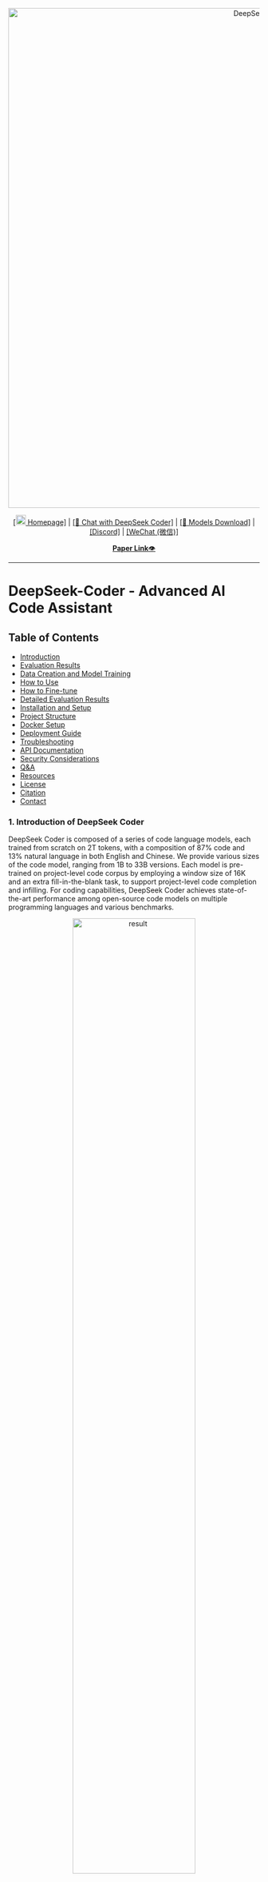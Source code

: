 <p align="center">
<img width="1000px" alt="DeepSeek Coder" src="pictures/logo.png">
</p>
<p align="center"><a href="https://www.deepseek.com/">[<img src="pictures/home.png" width="20px"> Homepage]</a> | <a href="https://coder.deepseek.com/">[🤖 Chat with DeepSeek Coder]</a> | <a href="https://huggingface.co/deepseek-ai">[🤗 Models Download]</a> | <a href="https://discord.gg/Tc7c45Zzu5">[Discord]</a> | <a href="https://github.com/guoday/assert/blob/main/QR.png?raw=true">[WeChat (微信)]</a></p>
<p align="center">
  <a href="https://huggingface.co/papers/2401.14196"><b>Paper Link</b>👁️</a>
</p>
<hr>

# DeepSeek-Coder - Advanced AI Code Assistant

## Table of Contents

- [Introduction](#1-introduction-of-deepseek-coder)
- [Evaluation Results](#2-evaluation-results)
- [Data Creation and Model Training](#3-procedure-of-data-creation-and-model-training)
- [How to Use](#4-how-to-use)
- [How to Fine-tune](#5-how-to-fine-tune-deepseek-coder)
- [Detailed Evaluation Results](#6-detailed-evaluation-results)
- [Installation and Setup](#installation-and-setup)
- [Project Structure](#project-structure)
- [Docker Setup](#docker-setup)
- [Deployment Guide](#deployment-guide)
- [Troubleshooting](#troubleshooting)
- [API Documentation](#api-documentation)
- [Security Considerations](#security-considerations)
- [Q&A](#7-qa)
- [Resources](#8-resources)
- [License](#9-license)
- [Citation](#10-citation)
- [Contact](#11-contact)

### 1. Introduction of DeepSeek Coder

DeepSeek Coder is composed of a series of code language models, each trained from scratch on 2T tokens, with a composition of 87% code and 13% natural language in both English and Chinese. We provide various sizes of the code model, ranging from 1B to 33B versions. Each model is pre-trained on project-level code corpus by employing a window size of 16K and an extra fill-in-the-blank task, to support project-level code completion and infilling. For coding capabilities, DeepSeek Coder achieves state-of-the-art performance among open-source code models on multiple programming languages and various benchmarks.

<p align="center">
<img src="pictures/result.png" alt="result" width="70%">
</p>

- **Massive Training Data**: Trained from scratch on 2T tokens, including 87% code and 13% linguistic data in both English and Chinese languages.

- **Highly Flexible & Scalable**: Offered in model sizes of 1B, 5.7B, 6.7B and 33B, enabling users to choose the setup most suitable for their requirements.

- **Superior Model Performance**: State-of-the-art performance among publicly available code models on HumanEval, MultiPL-E, MBPP, DS-1000, and APPS benchmarks.

- **Advanced Code Completion Capabilities**: A window size of 16K and a fill-in-the-blank task, supporting project-level code completion and infilling tasks.

#### Architecture Overview

DeepSeek-Coder uses an optimized transformer architecture specifically tuned for code understanding and generation:

```
┌───────────────────────────┐
│     DeepSeek-Coder        │
├───────────────────────────┤
│                           │
│  ┌───────────────────┐    │
│  │  Decoder Layers   │    │
│  └───────────────────┘    │
│                           │
│  ┌───────────────────┐    │
│  │ Token Embeddings  │    │
│  └───────────────────┘    │
│                           │
│  ┌───────────────────┐    │
│  │ Position Encoding │    │
│  └───────────────────┘    │
│                           │
└───────────────────────────┘
```

#### Supported Programming Languages
`['ada', 'agda', 'alloy', 'antlr', 'applescript', 'assembly', 'augeas', 'awk', 'batchfile', 'bluespec', 'c', 'c-sharp', 'clojure', 'cmake', 'coffeescript', 'common-lisp', 'cpp', 'css', 'cuda', 'dart', 'dockerfile', 'elixir', 'elm', 'emacs-lisp', 'erlang', 'f-sharp', 'fortran', 'glsl', 'go', 'groovy', 'haskell', 'html', 'idris', 'isabelle', 'java', 'java-server-pages', 'javascript', 'json', 'julia', 'jupyter-notebook', 'kotlin', 'lean', 'literate-agda', 'literate-coffeescript', 'literate-haskell', 'lua', 'makefile', 'maple', 'markdown', 'mathematica', 'matlab', 'ocaml', 'pascal', 'perl', 'php', 'powershell', 'prolog', 'protocol-buffer', 'python', 'r', 'racket', 'restructuredtext', 'rmarkdown', 'ruby', 'rust', 'sas', 'scala', 'scheme', 'shell', 'smalltalk', 'solidity', 'sparql', 'sql', 'stan', 'standard-ml', 'stata', 'systemverilog', 'tcl', 'tcsh', 'tex', 'thrift', 'typescript', 'verilog', 'vhdl', 'visual-basic', 'xslt', 'yacc', 'yaml', 'zig']`

### 2. Evaluation Results
We evaluate DeepSeek Coder on various coding-related benchmarks.
Only `pass@1` results on HumanEval (Python and Multilingual), MBPP, and DS-1000 are reported here:

<p align="center">
<img src="pictures/table.png" alt="table" width="70%">
</p>


The result shows that DeepSeek-Coder-Base-33B significantly outperforms existing open-source code LLMs. Compared with CodeLlama-34B, it leads by 7.9%, 9.3%, 10.8% and 5.9% respectively on HumanEval Python, HumanEval Multilingual, MBPP and DS-1000.
Surprisingly, our DeepSeek-Coder-Base-7B reaches the performance of CodeLlama-34B.
The DeepSeek-Coder-Instruct-33B model after instruction tuning outperforms GPT35-turbo on HumanEval and achieves comparable results with GPT35-turbo on MBPP.

More evaluation details can be found in the [Detailed Evaluation](#6-detailed-evaluation-results).


### 3. Procedure of Data Creation and Model Training

#### Data Creation

- Step 1: Collect code data from GitHub and apply the same filtering rules as [StarCoder Data](https://github.com/bigcode-project/bigcode-dataset) to filter data.
- Step 2: Parsing the dependencies of files within the same repository to rearrange the file positions based on their dependencies.
- Step 3: Concatenating dependent files to form a single example and employ repo-level minhash for deduplication.
- Step 4: Further filtering out low-quality code, such as codes with syntax errors or poor readability.

<img src="pictures/data_clean.png" alt="data_creation" width="100%">

#### Model Training

- Step 1: Initially pre-trained with a dataset consisting of 87% code, 10% code-related language (Github Markdown and StackExchange), and 3% non-code-related Chinese language. Models are pre-trained using 1.8T tokens and a 4K window size in this step.
- Step 2: Further Pre-training using an extended 16K window size on an additional 200B tokens, resulting in foundational models (**DeepSeek-Coder-Base**).
- Step 3: Instruction Fine-tuning on 2B tokens of instruction data, resulting in instruction-tuned models (**DeepSeek-Coder-Instruct**).

<img src="pictures/model_pretraining.png" alt="model_pretraining" width="100%">


### 4. How to Use
Before proceeding, you'll need to install the necessary dependencies. You can do this by running the following command:
```
pip install -r requirements.txt
```
A demo is also available on the [🤗 Hugging Face Space](https://huggingface.co/spaces/deepseek-ai/deepseek-coder-33b-instruct), and you can run the demo locally using `app.py` in the [demo](https://github.com/deepseek-ai/deepseek-coder/tree/main/demo) folder.  (Thanks to all the HF team for their support)

Here are some examples of how to use our model.

#### 1) Code Completion
```python
from transformers import AutoTokenizer, AutoModelForCausalLM
import torch
tokenizer = AutoTokenizer.from_pretrained("deepseek-ai/deepseek-coder-6.7b-base", trust_remote_code=True)
model = AutoModelForCausalLM.from_pretrained("deepseek-ai/deepseek-coder-6.7b-base", trust_remote_code=True, torch_dtype=torch.bfloat16).cuda()
input_text = "#write a quick sort algorithm"
inputs = tokenizer(input_text, return_tensors="pt").to(model.device)
outputs = model.generate(**inputs, max_length=128)
print(tokenizer.decode(outputs[0], skip_special_tokens=True))
```
This code will output the following result:
```
def quick_sort(arr):
    if len(arr) <= 1:
        return arr
    pivot = arr[0]
    left = []
    right = []
    for i in range(1, len(arr)):
        if arr[i] < pivot:
            left.append(arr[i])
        else:
            right.append(arr[i])
    return quick_sort(left) + [pivot] + quick_sort(right)
```

#### 2) Code Insertion
```python
from transformers import AutoTokenizer, AutoModelForCausalLM
import torch
tokenizer = AutoTokenizer.from_pretrained("deepseek-ai/deepseek-coder-6.7b-base", trust_remote_code=True)
model = AutoModelForCausalLM.from_pretrained("deepseek-ai/deepseek-coder-6.7b-base", trust_remote_code=True, torch_dtype=torch.bfloat16).cuda()
input_text = """<｜fim▁begin｜>def quick_sort(arr):
    if len(arr) <= 1:
        return arr
    pivot = arr[0]
    left = []
    right = []
<｜fim▁hole｜>
        if arr[i] < pivot:
            left.append(arr[i])
        else:
            right.append(arr[i])
    return quick_sort(left) + [pivot] + quick_sort(right)<｜fim▁end｜>"""
inputs = tokenizer(input_text, return_tensors="pt").to(model.device)
outputs = model.generate(**inputs, max_length=128)
print(tokenizer.decode(outputs[0], skip_special_tokens=True)[len(input_text):])
```
This code will output the following result:
```
   for i in range(1, len(arr)):
```

#### 3) Chat Model Inference
```python
from transformers import AutoTokenizer, AutoModelForCausalLM
import torch
tokenizer = AutoTokenizer.from_pretrained("deepseek-ai/deepseek-coder-6.7b-instruct", trust_remote_code=True)
model = AutoModelForCausalLM.from_pretrained("deepseek-ai/deepseek-coder-6.7b-instruct", trust_remote_code=True, torch_dtype=torch.bfloat16).cuda()
messages=[
    { 'role': 'user', 'content': "write a quick sort algorithm in python."}
]
inputs = tokenizer.apply_chat_template(messages, add_generation_prompt=True, return_tensors="pt").to(model.device)
# tokenizer.eos_token_id is the id of <|EOT|> token
outputs = model.generate(inputs, max_new_tokens=512, do_sample=False, top_k=50, top_p=0.95, num_return_sequences=1, eos_token_id=tokenizer.eos_token_id)
print(tokenizer.decode(outputs[0][len(inputs[0]):], skip_special_tokens=True))
```
This code will output the following result:
```
Sure, here is a simple implementation of the Quick Sort algorithm in Python:

def quick_sort(arr):
    if len(arr) <= 1:
        return arr
    else:
        pivot = arr[0]
        less_than_pivot = [x for x in arr[1:] if x <= pivot]
        greater_than_pivot = [x for x in arr[1:] if x > pivot]
        return quick_sort(less_than_pivot) + [pivot] + quick_sort(greater_than_pivot)

# Test the function
arr = [10, 7, 8, 9, 1, 5]
print("Original array:", arr)
print("Sorted array:", quick_sort(arr))

This code works by selecting a 'pivot' element from the array and partitioning the other elements into two sub-arrays, according to whether they are less than or greater than the pivot. The pivot element is then in its final position. The process is then repeated for the sub-arrays.
```

If you don't want to use the provided API `apply_chat_template` which loads the template from `tokenizer_config.json`, you can use the following template to chat with our model. Replace the `['content']` with your instructions and the model's previous (if any) responses, then the model will generate the response to the currently given instruction.
```
You are an AI programming assistant, utilizing the DeepSeek Coder model, developed by DeepSeek Company, and you only answer questions related to computer science. For politically sensitive questions, security and privacy issues, and other non-computer science questions, you will refuse to answer.
### Instruction:
['content']
### Response:
['content']
<|EOT|>
### Instruction:
['content']
### Response:

```

#### 4) Repository Level Code Completion
```python
from transformers import AutoTokenizer, AutoModelForCausalLM
import torch
tokenizer = AutoTokenizer.from_pretrained("deepseek-ai/deepseek-coder-6.7b-base", trust_remote_code=True)
model = AutoModelForCausalLM.from_pretrained("deepseek-ai/deepseek-coder-6.7b-base", trust_remote_code=True, torch_dtype=torch.bfloat16).cuda()

input_text = """#utils.py
import torch
from sklearn import datasets
from sklearn.model_selection import train_test_split
from sklearn.preprocessing import StandardScaler
from sklearn.metrics import accuracy_score

def load_data():
    iris = datasets.load_iris()
    X = iris.data
    y = iris.target

    # Standardize the data
    scaler = StandardScaler()
    X = scaler.fit_transform(X)

    X_train, X_test, y_train, y_test = train_test_split(X, y, test_size=0.3, random_state=42)

    # Convert numpy data to PyTorch tensors
    X_train = torch.tensor(X_train, dtype=torch.float32)
    X_test = torch.tensor(X_test, dtype=torch.float32)
    y_train = torch.tensor(y_train, dtype=torch.int64)
    y_test = torch.tensor(y_test, dtype=torch.int64)

    return X_train, X_test, y_train, y_test

def evaluate_predictions(y_test, y_pred):
    return accuracy_score(y_test, y_pred)


# model.py
import torch
import torch.nn as nn
import torch.optim as optim
from torch.utils.data import DataLoader, TensorDataset

class IrisClassifier(nn.Module):
    def __init__(self):
        super(IrisClassifier, self).__init__()
        self.fc = nn.Sequential(
            nn.Linear(4, 16),
            nn.ReLU(),
            nn.Linear(16, 3)
        )

    def forward(self, x):
        return self.fc(x)

    def train_model(self, X_train, y_train, epochs, lr, batch_size):
        criterion = nn.CrossEntropyLoss()
        optimizer = optim.Adam(self.parameters(), lr=lr)

        # Create DataLoader for batches
        dataset = TensorDataset(X_train, y_train)
        dataloader = DataLoader(dataset, batch_size=batch_size, shuffle=True)

        for epoch in range(epochs):
            for batch_X, batch_y in dataloader:
                optimizer.zero_grad()
                outputs = self(batch_X)
                loss = criterion(outputs, batch_y)
                loss.backward()
                optimizer.step()

    def predict(self, X_test):
        with torch.no_grad():
            outputs = self(X_test)
            _, predicted = outputs.max(1)
        return predicted.numpy()


# main.py
from utils import load_data, evaluate_predictions
from model import IrisClassifier as Classifier

def main():
    # Model training and evaluation
"""
inputs = tokenizer(input_text, return_tensors="pt").to(model.device)
outputs = model.generate(**inputs, max_new_tokens=140)
print(tokenizer.decode(outputs[0]))
```

---
In the following scenario, the DeepSeek-Coder-6.7B model effectively calls a class **IrisClassifier** and its member function from the `model.py` file, and also utilizes functions from the `utils.py` file, to correctly complete the **main** function in the `main.py` file for model training and evaluation.

![Completion GIF](pictures/completion_demo.gif)

### 5. How to Fine-tune DeepSeek-Coder

We provide script `finetune/finetune_deepseekcoder.py` for users to finetune our models on downstream tasks.

The script supports the training with [DeepSpeed](https://github.com/microsoft/DeepSpeed). You need install required packages by:

```bash
pip install -r finetune/requirements.txt
```

Please follow [Sample Dataset Format](https://huggingface.co/datasets/nickrosh/Evol-Instruct-Code-80k-v1) to prepare your training data.
Each line is a json-serialized string with two required fields `instruction` and `output`.

After data preparation, you can use the sample shell script to finetune `deepseek-ai/deepseek-coder-6.7b-instruct`. 
Remember to specify `DATA_PATH`, `OUTPUT_PATH`.
And please choose appropriate hyper-parameters(e.g., `learning_rate`, `per_device_train_batch_size`) according to your scenario.

```bash
DATA_PATH="<your_data_path>"
OUTPUT_PATH="<your_output_path>"
MODEL="deepseek-ai/deepseek-coder-6.7b-instruct"

cd finetune && deepspeed finetune_deepseekcoder.py \
    --model_name_or_path $MODEL_PATH \
    --data_path $DATA_PATH \
    --output_dir $OUTPUT_PATH \
    --num_train_epochs 3 \
    --model_max_length 1024 \
    --per_device_train_batch_size 16 \
    --per_device_eval_batch_size 1 \
    --gradient_accumulation_steps 4 \
    --evaluation_strategy "no" \
    --save_strategy "steps" \
    --save_steps 100 \
    --save_total_limit 100 \
    --learning_rate 2e-5 \
    --warmup_steps 10 \
    --logging_steps 1 \
    --lr_scheduler_type "cosine" \
    --gradient_checkpointing True \
    --report_to "tensorboard" \
    --deepspeed configs/ds_config_zero3.json \
    --bf16 True
```

### 6. Detailed Evaluation Results

The reproducible code for the following evaluation results can be found in the [Evaluation](https://github.com/deepseek-ai/deepseek-coder/tree/main/Evaluation) directory.
#### 1) Multilingual HumanEval Benchmark
![HumanEval](pictures/HumanEval.png)

#### 2) MBPP Benchmark
<img src="pictures/MBPP.png" alt="MBPP" width="40%">

#### 3) DS-1000 Benchmark
![DS-1000](pictures/DS-1000.png)

#### 4) Program-Aid Math Reasoning Benchmark
![Math](pictures/Math.png)

### Installation and Setup

To set up the environment for DeepSeek-Coder, we provide a convenient setup script that installs all necessary dependencies and checks for required datasets.

#### Quick Start

**For Windows:**
```bat
setup.bat
```

**For Linux/macOS:**
```bash
chmod +x setup.sh
./setup.sh
```

The setup script will:
1. Check your system environment and CUDA availability
2. Install all required dependencies
3. Check for evaluation datasets
4. Provide usage instructions

#### Advanced Options

You can customize the setup process with the following options:

```bash
# Skip dependency installation
setup.py --skip-deps      

# Only install specific dependencies
setup.py --eval-only      # Only evaluation dependencies
setup.py --finetune-only  # Only fine-tuning dependencies
setup.py --demo-only      # Only demo dependencies

# Virtual environment management
setup.py --create-venv    # Create a virtual environment
setup.py --venv-name NAME # Specify virtual environment name

# Testing and caching
setup.py --test-model     # Download and test a small model
setup.py --setup-model-cache # Set up the model cache directory
```

#### System Requirements

- **Python**: 3.8 - 3.11
- **RAM**: Minimum 16GB, 32GB+ recommended for larger models
- **GPU**: NVIDIA GPU with 12GB+ VRAM for base models, 24GB+ for 33B model
- **Disk Space**: 20GB+ for code and datasets, 100GB+ recommended including model cache

#### Manual Installation

If you prefer to install dependencies manually, refer to the requirements.txt files in the repository:
```bash
# Base dependencies
pip install -r requirements.txt

# Fine-tuning dependencies
pip install -r finetune/requirements.txt

# Demo dependencies
pip install -r demo/requirements.txt

# For specific evaluation tasks
pip install -r Evaluation/HumanEval/requirements.txt
pip install -r Evaluation/MBPP/requirements.txt
pip install -r Evaluation/PAL-Math/requirements.txt
pip install -r Evaluation/DS-1000/requirements.txt
```

#### Special Dependencies

For DeepSpeed installation (for fine-tuning):
```bash
pip install deepspeed --no-deps
pip install triton ninja packaging
```

#### Quick Setup

For a comprehensive installation of all dependencies at once:

```bat
install_requirements.bat
```

This will install all required dependencies for the core functionality, evaluations, demos, and fine-tuning (except DeepSpeed which requires special installation).

Alternative quick installation using the consolidated requirements file:

```bash
pip install -r une/requirements.txt
```

### Project Structure

The DeepSeek-Coder repository is organized as follows:

```
DeepSeek-Coder/
├── demo/                     # Interactive demo applications
├── docker/                   # Docker setup files
├── Evaluation/               # Evaluation benchmarks and tools
│   ├── DS-1000/              # DS-1000 benchmark
│   ├── HumanEval/            # HumanEval benchmark
│   ├── MBPP/                 # MBPP benchmark
│   └── PAL-Math/             # PAL-Math reasoning benchmark
├── finetune/                 # Fine-tuning scripts and utilities
│   ├── configs/              # DeepSpeed and training configs
│   └── data/                 # Sample fine-tuning data
├── implementation/           # Core model implementation
│   ├── legal_scraping/       # Legal data scraping components
│   └── model/                # Model architecture components
├── logs/                     # Application logs
├── models/                   # Model weights directory
├── pictures/                 # Documentation images
├── scripts/                  # Utility scripts
│   ├── download_model.py     # Model downloading script
│   ├── entrypoint.sh         # Docker entrypoint script
│   └── init_db.py            # Database initialization script
├── utils/                    # Utility modules
├── .dockerignore             # Docker ignore file
├── .gitignore                # Git ignore file
├── app.py                    # Main application entry point
├── docker-compose.yml        # Docker Compose configuration
├── Dockerfile                # Docker build file
├── LICENSE-CODE              # License for code
├── LICENSE-MODEL             # License for model weights
├── README.md                 # Project documentation
├── requirements.txt          # Python dependencies
├── setup.bat                 # Windows setup script
└── setup.sh                  # Linux/macOS setup script
```

### Docker Setup

This project includes a comprehensive Docker setup for both development and production use.

#### Prerequisites

- Docker and Docker Compose
- NVIDIA Docker runtime (for GPU support)
- At least 16GB RAM (32GB recommended)
- NVIDIA GPU with CUDA support (for optimal performance)

#### Quick Start

1. Clone the repository:
   ```bash
   git clone https://github.com/yourusername/DeepSeek-Coder.git
   cd DeepSeek-Coder
   ```

2. Start the services with Docker Compose:
   ```bash
   docker-compose up -d
   ```

3. Access the API at http://localhost:8000

#### Configuration Options

You can configure the environment using these variables:

- `MODEL_SIZE`: Choose between `base` (6.7B parameters) or `large` (33B parameters)
- `CUDA_VISIBLE_DEVICES`: Specify which GPUs to use
- `PORT`: Change the default port (default: 8000)
- `LOG_LEVEL`: Set logging verbosity (`DEBUG`, `INFO`, `WARNING`, `ERROR`)

Example:
```bash
MODEL_SIZE=large PORT=9000 docker-compose up -d
```

#### Docker Commands

- Run API server: `docker-compose run deepsoul api`
- Run background worker: `docker-compose run deepsoul worker`
- Open interactive shell: `docker-compose run deepsoul shell`
- View logs: `docker-compose logs -f deepsoul`
- Stop services: `docker-compose down`

#### Available Services

- **deepsoul**: The main AI service
- **elasticsearch**: For knowledge storage and retrieval
- **kibana**: For visualizing stored data (available at http://localhost:5601)
- **jupyter**: (Optional) JupyterLab for interactive development

#### Persistent Storage

Data is stored in Docker volumes for persistence:

- `./data`: Application data
- `./models`: Downloaded model weights
- `./logs`: Application logs
- `esdata`: Elasticsearch data

### Deployment Guide

#### Cloud Deployment

##### AWS Deployment

1. **EC2 Setup with GPU Support**:
   - Launch an EC2 instance with GPU support (e.g., p3.2xlarge or g4dn.xlarge)
   - Use the Deep Learning AMI (Amazon Linux 2) which comes with CUDA pre-installed
   - Ensure security groups allow the necessary ports (8000 for API, 5601 for Kibana)

   ```bash
   # Install Docker and Docker Compose
   sudo amazon-linux-extras install docker
   sudo service docker start
   sudo usermod -a -G docker ec2-user
   sudo curl -L "https://github.com/docker/compose/releases/download/1.29.2/docker-compose-$(uname -s)-$(uname -m)" -o /usr/local/bin/docker-compose
   sudo chmod +x /usr/local/bin/docker-compose
   
   # Install NVIDIA Container Toolkit
   distribution=$(. /etc/os-release;echo $ID$VERSION_ID)
   curl -s -L https://nvidia.github.io/nvidia-docker/gpgkey | sudo apt-key add -
   curl -s -L https://nvidia.github.io/nvidia-docker/$distribution/nvidia-docker.list | sudo tee /etc/apt/sources.list.d/nvidia-docker.list
   sudo apt-get update && sudo apt-get install -y nvidia-container-toolkit
   sudo systemctl restart docker
   ```

2. **Deploy Using Docker**:
   ```bash
   git clone https://github.com/yourusername/DeepSeek-Coder.git
   cd DeepSeek-Coder
   MODEL_SIZE=base docker-compose up -d
   ```

##### Azure Deployment

1. **Create an Azure VM with NVIDIA GPU**:
   - Use NC-series or ND-series VMs with NVIDIA GPUs
   - Deploy using a Data Science VM image with CUDA preinstalled

2. **Set Up Docker**:
   ```bash
   # Install Docker and NVIDIA Docker runtime
   sudo apt-get update
   sudo apt-get install -y docker.io
   sudo systemctl start docker
   sudo systemctl enable docker
   
   # Install Docker Compose
   sudo curl -L "https://github.com/docker/compose/releases/download/1.29.2/docker-compose-$(uname -s)-$(uname -m)" -o /usr/local/bin/docker-compose
   sudo chmod +x /usr/local/bin/docker-compose
   
   # Setup NVIDIA Container Toolkit
   distribution=$(. /etc/os-release;echo $ID$VERSION_ID)
   curl -s -L https://nvidia.github.io/nvidia-docker/gpgkey | sudo apt-key add -
   curl -s -L https://nvidia.github.io/nvidia-docker/$distribution/nvidia-docker.list | sudo tee /etc/apt/sources.list.d/nvidia-docker.list
   sudo apt-get update
   sudo apt-get install -y nvidia-container-toolkit
   sudo systemctl restart docker
   ```

#### Kubernetes Deployment

For large-scale deployments, Kubernetes offers better scalability and management capabilities:

1. **Create a Kubernetes ConfigMap**:
   ```yaml
   # configmap.yaml
   apiVersion: v1
   kind: ConfigMap
   metadata:
     name: deepseek-config
   data:
     MODEL_SIZE: "base"
     LOG_LEVEL: "INFO"
     ELASTICSEARCH_HOST: "elasticsearch:9200"
   ```

2. **Create GPU-enabled Deployment**:
   ```yaml
   # deployment.yaml
   apiVersion: apps/v1
   kind: Deployment
   metadata:
     name: deepseek-coder
   spec:
     replicas: 2
     selector:
       matchLabels:
         app: deepseek-coder
     template:
       metadata:
         labels:
           app: deepseek-coder
       spec:
         containers:
         - name: deepseek-coder
           image: your-registry/deepseek-coder:latest
           ports:
           - containerPort: 8000
           envFrom:
           - configMapRef:
               name: deepseek-config
           resources:
             limits:
               nvidia.com/gpu: 1
           volumeMounts:
           - name: models-volume
             mountPath: /app/models
           - name: data-volume
             mountPath: /app/data
         volumes:
         - name: models-volume
           persistentVolumeClaim:
             claimName: models-pvc
         - name: data-volume
           persistentVolumeClaim:
             claimName: data-pvc
   ```

3. **Create a Service**:
   ```yaml
   # service.yaml
   apiVersion: v1
   kind: Service
   metadata:
     name: deepseek-coder
   spec:
     selector:
       app: deepseek-coder
     ports:
     - port: 8000
       targetPort: 8000
     type: LoadBalancer
   ```

4. **Apply the configurations**:
   ```bash
   kubectl apply -f configmap.yaml
   kubectl apply -f deployment.yaml
   kubectl apply -f service.yaml
   ```

#### Monitoring and Logging

For production deployments, implement monitoring and logging:

1. **Prometheus and Grafana** for metrics:
   - Add Prometheus annotations to your services
   - Deploy Grafana with dashboards for GPU utilization and service metrics

2. **ELK Stack** for centralized logging:
   - Configure Filebeat to collect container logs
   - Set up Elasticsearch for storage and Kibana for visualization

3. **Health Checks**:
   - The Docker container includes a health check endpoint at `/health`
   - Use Kubernetes liveness and readiness probes to ensure service availability

### Troubleshooting

#### Common Issues and Solutions

##### CUDA-related Problems

**Issue**: "CUDA out of memory" errors
**Solution**: 
- Reduce batch size in the configuration
- Use a smaller model variant
- Check if other processes are using GPU memory
- Use `PYTORCH_CUDA_ALLOC_CONF=max_split_size_mb:128` environment variable

**Issue**: "CUDA not available" errors
**Solution**:
- Verify NVIDIA drivers are installed: `nvidia-smi`
- Check CUDA installation: `nvcc --version`
- Ensure PyTorch was installed with CUDA support: `python -c "import torch; print(torch.cuda.is_available())"`

##### Docker Issues

**Issue**: Container fails to start
**Solution**:
- Check logs: `docker-compose logs deepsoul`
- Verify Docker has access to GPUs: `docker run --gpus all nvidia/cuda:11.6.2-base-ubuntu20.04 nvidia-smi`
- Ensure sufficient disk space for images and volumes

**Issue**: Elasticsearch fails to start
**Solution**:
- Set `vm.max_map_count` on the host: `sudo sysctl -w vm.max_map_count=262144`
- Check available disk space
- Verify port 9200 is not in use by another service

##### Model Loading Issues

**Issue**: "Failed to download model" errors
**Solution**:
- Check network connectivity to HuggingFace
- Set `HF_HOME` environment variable to a directory with sufficient space
- Try downloading manually using `huggingface-cli`

**Issue**: Model loading very slow
**Solution**:
- The first load caches the model; subsequent loads will be faster
- Consider using a smaller model size for testing
- For production, use model quantization options

##### Memory Issues

**Issue**: System runs out of memory
**Solution**:
- Use swap space if RAM is limited
- Use model quantization (see Q&A section)
- Implement gradient accumulation for training
- For inference, use smaller batch sizes and offloading techniques

##### Integration Issues

**Issue**: API returns 504 Gateway Timeout
**Solution**:
- Increase timeout settings in your proxy/gateway
- Model generation can take time for complex prompts
- Consider implementing asynchronous processing for long-running tasks

#### Debugging Tips

1. **Enable verbose logging**:
   ```bash
   LOG_LEVEL=DEBUG docker-compose up -d
   ```

2. **Inspect containers**:
   ```bash
   docker-compose exec deepsoul bash
   ```

3. **Check GPU usage**:
   ```bash
   docker-compose exec deepsoul nvidia-smi
   ```

4. **Test the model in isolation**:
   ```bash
   docker-compose run deepsoul python -c "from transformers import AutoTokenizer, AutoModelForCausalLM; tokenizer = AutoTokenizer.from_pretrained('deepseek-ai/deepseek-coder-6.7b-base', trust_remote_code=True); print('Tokenizer loaded successfully')"
   ```

### API Documentation

DeepSeek-Coder provides a RESTful API for code generation, completion, and chat functionalities.

#### API Endpoints

##### Code Completion API

**Endpoint**: `POST /api/v1/completion`

**Request Body**:
```json
{
  "prompt": "def fibonacci(n):",
  "max_tokens": 100,
  "temperature": 0.7,
  "top_p": 0.95,
  "language": "python"
}
```

**Response**:
```json
{
  "id": "cmpl-abc123",
  "object": "text_completion",
  "created": 1677858242,
  "model": "deepseek-coder-6.7b-base",
  "choices": [
    {
      "text": "    if n <= 0:\n        return []\n    elif n == 1:\n        return [0]\n    elif n == 2:\n        return [0, 1]\n    else:\n        fib = [0, 1]\n        for i in range(2, n):\n            fib.append(fib[i-1] + fib[i-2])\n        return fib",
      "index": 0,
      "finish_reason": "stop"
    }
  ],
  "usage": {
    "prompt_tokens": 5,
    "completion_tokens": 95,
    "total_tokens": 100
  }
}
```

##### Code Insertion API

**Endpoint**: `POST /api/v1/insertion`

**Request Body**:
```json
{
  "prefix": "def quick_sort(arr):\n    if len(arr) <= 1:\n        return arr\n    pivot = arr[0]\n    left = []\n    right = []",
  "suffix": "        if arr[i] < pivot:\n            left.append(arr[i])\n        else:\n            right.append(arr[i])\n    return quick_sort(left) + [pivot] + quick_sort(right)",
  "max_tokens": 50
}
```

**Response**:
```json
{
  "id": "ins-xyz789",
  "object": "text_insertion",
  "created": 1677858350,
  "model": "deepseek-coder-6.7b-base",
  "choices": [
    {
      "text": "    for i in range(1, len(arr)):",
      "index": 0,
      "finish_reason": "stop"
    }
  ],
  "usage": {
    "prompt_tokens": 60,
    "completion_tokens": 10,
    "total_tokens": 70
  }
}
```

##### Chat API

**Endpoint**: `POST /api/v1/chat`

**Request Body**:
```json
{
  "messages": [
    {"role": "user", "content": "Write a function that calculates the factorial of a number in Python."}
  ],
  "max_tokens": 300,
  "temperature": 0.7
}
```

**Response**:
```json
{
  "id": "chat-def456",
  "object": "chat.completion",
  "created": 1677858500,
  "model": "deepseek-coder-6.7b-instruct",
  "choices": [
    {
      "index": 0,
      "message": {
        "role": "assistant",
        "content": "Sure, here's a Python function to calculate the factorial of a number:\n\n```python\ndef factorial(n):\n    \"\"\"\n    Calculate the factorial of a non-negative integer n.\n    \n    Args:\n        n: A non-negative integer\n        \n    Returns:\n        The factorial of n (n!)\n    \"\"\"\n    if not isinstance(n, int) or n < 0:\n        raise ValueError(\"Input must be a non-negative integer\")\n    \n    if n == 0 or n == 1:\n        return 1\n    else:\n        return n * factorial(n - 1)\n\n# Example usage\nprint(factorial(5))  # Output: 120\n```\n\nThis function uses recursion to calculate the factorial. For very large numbers, you might want to use an iterative approach to avoid stack overflow."
      },
      "finish_reason": "stop"
    }
  ],
  "usage": {
    "prompt_tokens": 15,
    "completion_tokens": 250,
    "total_tokens": 265
  }
}
```

#### Authentication

For production use, secure your API with authentication:

1. **API Key Authentication**:
   - Include your API key in the headers:
   ```
   Authorization: Bearer YOUR_API_KEY
   ```

2. **Rate Limiting**:
   - Default rate limit: 100 requests per hour per API key
   - Higher limits available for enterprise users

#### Client Libraries

Official client libraries for easy integration:

**Python Client**:
```python
from deepseek_client import DeepSeekClient

client = DeepSeekClient(api_key="YOUR_API_KEY")

# Code completion
completion = client.completion.create(
    prompt="def binary_search(arr, target):",
    max_tokens=200,
    temperature=0.7
)
print(completion.choices[0].text)

# Chat
chat_response = client.chat.create(
    messages=[
        {"role": "user", "content": "Explain how to implement merge sort in JavaScript"}
    ],
    max_tokens=500
)
print(chat_response.choices[0].message.content)
```

### Security Considerations

#### API Security

1. **API Key Management**:
   - Rotate API keys regularly
   - Use environment variables to store API keys
   - Never hardcode API keys in client-side code

2. **Rate Limiting and Quotas**:
   - Set appropriate rate limits to prevent abuse
   - Monitor API usage for suspicious patterns

3. **Input Validation**:
   - Validate and sanitize all user inputs
   - Implement request size limits to prevent DoS attacks

#### Docker Security

1. **Container Hardening**:
   - Run containers as non-root users (implemented in the Dockerfile)
   - Use minimal base images to reduce attack surface
   - Keep images updated with security patches

2. **Secrets Management**:
   - Use Docker secrets or environment variables for sensitive data
   - Never build secrets into Docker images

#### Model Security

1. **Prompt Injection Protection**:
   - Implement guardrails to detect and prevent prompt injection attacks
   - Sanitize user inputs before passing to the model

2. **Output Filtering**:
   - Filter model outputs for potentially harmful content
   - Implement content policies based on your use case

### 7. Q&A

#### Could You Provide the tokenizer.model File for Model Quantization?

DeepSeek Coder utilizes the [HuggingFace Tokenizer](https://huggingface.co/docs/tokenizers/index) to implement the Bytelevel-BPE algorithm, with specially designed pre-tokenizers to ensure optimal performance. Currently, there is no direct way to convert the tokenizer into a SentencePiece tokenizer. We are contributing to the open-source quantization methods facilitate the usage of HuggingFace Tokenizer.

##### GGUF(llama.cpp)

We have submitted a [PR](https://github.com/ggerganov/llama.cpp/pull/4070) to the popular quantization repository [llama.cpp](https://github.com/ggerganov/llama.cpp) to fully support all HuggingFace pre-tokenizers, including ours.

While waiting for the PR to be merged, you can generate your GGUF model using the following steps:

```bash
git clone https://github.com/DOGEwbx/llama.cpp.git
cd llama.cpp
git checkout regex_gpt2_preprocess
# set up the environment according to README
make
python3 -m pip install -r requirements.txt
# generate GGUF model
python convert-hf-to-gguf.py <MODEL_PATH> --outfile <GGUF_PATH> --model-name deepseekcoder
# use q4_0 quantization as an example
./quantize <GGUF_PATH> <OUTPUT_PATH> q4_0
./main -m <OUTPUT_PATH> -n 128 -p <PROMPT>
```
##### GPTQ(exllamav2)

`UPDATE:`[exllamav2](https://github.com/turboderp/exllamav2) has been able to support Huggingface Tokenizer. Please pull the latest version and try out.

Remember to set RoPE scaling to 4 for correct output, more discussion could be found in this [PR](https://github.com/turboderp/exllamav2/pull/189).

#### How to use the deepseek-coder-instruct to complete the code?

Although the deepseek-coder-instruct models are not specifically trained for code completion tasks during supervised fine-tuning (SFT), they retain the capability to perform code completion effectively. To enable this functionality, you simply need to adjust the eos_token_id parameter. Set the eos_token_id to 32014, as opposed to its default value of 32021 in the deepseek-coder-instruct configuration. This modification prompts the model to recognize the end of a sequence differently, thereby facilitating code completion tasks.


### 8. Resources
[awesome-deepseek-coder](https://github.com/deepseek-ai/awesome-deepseek-coder) is a curated list of open-source projects related to DeepSeek Coder.

### 9. License
This code repository is licensed under the MIT License. The use of DeepSeek Coder models is subject to the Model License. DeepSeek Coder supports commercial use.

See the [LICENSE-CODE](LICENSE-CODE) and [LICENSE-MODEL](LICENSE-MODEL) for more details.

### 10. Citation
```
@misc{deepseek-coder,
  author = {Daya Guo, Qihao Zhu, Dejian Yang, Zhenda Xie, Kai Dong, Wentao Zhang, Guanting Chen, Xiao Bi, Y. Wu, Y.K. Li, Fuli Luo, Yingfei Xiong, Wenfeng Liang},
  title = {DeepSeek-Coder: When the Large Language Model Meets Programming -- The Rise of Code Intelligence},
  journal = {CoRR},
  volume = {abs/2401.14196},
  year = {2024},
  url = {https://arxiv.org/abs/2401.14196},
}
```

### 11. Contact

If you have any questions, please raise an issue or contact us at [service@deepseek.com](mailto:service@deepseek.com).

## Docker Setup

This project includes a comprehensive Docker setup for both development and production use.

### Prerequisites

- Docker and Docker Compose
- NVIDIA Docker runtime (for GPU support)
- At least 16GB RAM (32GB recommended)
- NVIDIA GPU with CUDA support (for optimal performance)

### Quick Start

1. Clone the repository:
   ```bash
   git clone https://github.com/yourusername/DeepSeek-Coder.git
   cd DeepSeek-Coder
   ```

2. Start the services with Docker Compose:
   ```bash
   docker-compose up -d
   ```

3. Access the API at http://localhost:8000

### Configuration Options

You can configure the environment using these variables:

- `MODEL_SIZE`: Choose between `base` (6.7B parameters) or `large` (33B parameters)
- `CUDA_VISIBLE_DEVICES`: Specify which GPUs to use
- `PORT`: Change the default port (default: 8000)
- `LOG_LEVEL`: Set logging verbosity (`DEBUG`, `INFO`, `WARNING`, `ERROR`)

Example:
```bash
MODEL_SIZE=large PORT=9000 docker-compose up -d
```

### Docker Commands

- Run API server: `docker-compose run deepsoul api`
- Run background worker: `docker-compose run deepsoul worker`
- Open interactive shell: `docker-compose run deepsoul shell`
- View logs: `docker-compose logs -f deepsoul`
- Stop services: `docker-compose down`

### Available Services

- **deepsoul**: The main AI service
- **elasticsearch**: For knowledge storage and retrieval
- **kibana**: For visualizing stored data (available at http://localhost:5601)
- **jupyter**: (Optional) JupyterLab for interactive development

### Persistent Storage

Data is stored in Docker volumes for persistence:

- `./data`: Application data
- `./models`: Downloaded model weights
- `./logs`: Application logs
- `esdata`: Elasticsearch data
